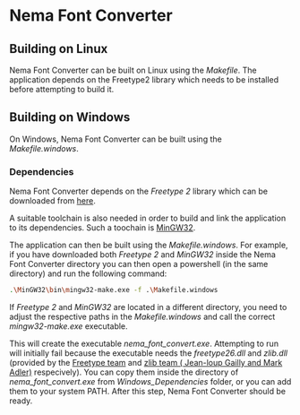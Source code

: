 # Nema Font Converter

## Building on Linux
Nema Font Converter can be built on Linux using the *Makefile*. The application depends on the Freetype2 library which needs to be installed before attempting to build it.


## Building on Windows
On Windows, Nema Font Converter can be built using the *Makefile.windows*.

### Dependencies

Nema Font Converter depends on the *Freetype 2* library which can be downloaded from [here](https://sourceforge.net/projects/gnuwin32/files/freetype/2.3.5-1/freetype-2.3.5-1-bin.zip).

A suitable toolchain is also needed in order to build and link the application to its dependencies. Such a toochain is [MinGW32](https://sourceforge.net/projects/mingw/).

The application can then be built using the *Makefile.windows*. For example, if you have downloaded both *Freetype 2* and *MinGW32* inside the Nema Font Converter directory you can then open a powershell (in the same directory) and run the following command:

```sh
.\MinGW32\bin\mingw32-make.exe -f .\Makefile.windows
```

If *Freetype 2* and *MinGW32* are located in a different directory, you need to adjust the respective paths in the *Makefile.windows* and call the correct *mingw32-make.exe* executable.

This will create the executable *nema_font_convert.exe*. Attempting to run will initially fail because the executable needs the  *freetype26.dll* and *zlib.dll* (provided by the [Freetype team](https://gitlab.freedesktop.org/freetype/freetype/-/blob/master/docs/FTL.TXT) and [zlib team ( Jean-loup Gailly and  Mark Adler)](https://www.zlib.net/zlib_license.html) respecively). You can copy them inside the directory of  *nema_font_convert.exe* from *Windows_Dependencies* folder, or you can add them to your system PATH. After this step, Nema Font Converter should be ready.
